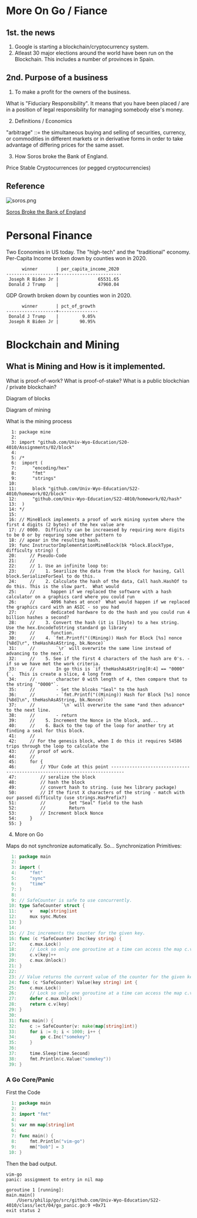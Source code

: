 

<style>
.pagebreak { page-break-before: always; }
.half { height: 200px; }
</style>
<style>
.pagebreak { page-break-before: always; }
.half { height: 200px; }
.markdown-body {
	font-size: 12px;
}
.markdown-body td {
	font-size: 12px;
}
</style>



More On Go / Fiance
====================

1st. the news
-----------------

1. Google is starting a blockchain/cryptocurrency system.
1. Atleast 30 major elections around the world have been run on the Blockchain.  This includes a number of provinces in Spain.

2nd. Purpose of a business
-------------------------

1. To make a profit for the owners of the business.

What is "Fiduciary Responsibility".  It means that you have been placed / are in a
position of legal responsibility for managing somebody else's money.

2. Definitions / Economics

"arbitrage" ::= the simultaneous buying and selling of securities, currency, or commodities in different markets or in derivative forms in order to take advantage of differing prices for the same asset.

3. How Soros broke the Bank of England.

Price Stable Cryptocurrences (or pegged cryptocurrencies)

## Reference

![soros.png](soros.png)

[Soros Broke the Bank of England](https://priceonomics.com/the-trade-of-the-century-when-george-soros-broke/)



Personal Finance
=====

Two Economies in US today.  The "high-tech" and the "traditional" economy.
Per-Capita Income broken down by counties won in 2020.

```
      winner       | per_capita_income_2020 
-------------------+------------------------
 Joseph R Biden Jr |               65531.65
 Donald J Trump    |               47960.04
```


GDP Growth broken down by counties won in 2020.

```
      winner       | pct_of_growth 
-------------------+---------------
 Donald J Trump    |         9.05%
 Joseph R Biden Jr |        90.95%
```





























Blockchain and Mining
====================================================


What is Mining and How is it implemented.
-----

What is proof-of-work?  What is proof-of-stake?  What is a public blockchian / private blockchain?

Diagram of blocks

Diagram of mining

What is the mining process

<div class="pagebreak"></div>

```
  1: package mine
  2: 
  3: import "github.com/Univ-Wyo-Education/S20-4010/Assignments/02/block"
  4: 
  5: /*
  6:  import (
  7:      "encoding/hex"
  8:      "fmt"
  9:      "strings"
 10: 
 11:      block "github.com/Univ-Wyo-Education/S22-4010/homework/02/block"
 12:      "github.com/Univ-Wyo-Education/S22-4010/homework/02/hash"
 13:  )
 14: */
 15: 
 16: // MineBlock implements a proof of work mining system where the first 4 digits (2 bytes) of the hex value are
 17: // 0000.  Difficulty can be increaesed by requiring more digits to be 0 or by requring some other pattern to
 18: // apear in the resulting hash.
 19: func InstructorImplementationMineBlock(bk *block.BlockType, difficulty string) {
 20:     // Pseudo-Code
 21:     //
 22:     // 1. Use an infinite loop to:
 23:     //    1. Searilize the data from the block for hasing, Call block.SerializeForSeal to do this.
 24:     //    2. Calculate the hash of the data, Call hash.HashOf to do this. This is the slow part.  What would
 25:     //      happen if we replaced the software with a hash calculator on a graphics card where you could run
 26:     //      4096 hahes at once?  What would happen if we replaced the graphics card with an ASIC - so you had
 27:     //      dedicated hardware to do the hash and you could run 4 billion hashes a second?
 28:     //    3. Convert the hash (it is []byte) to a hex string.  Use the hex.EncodeToString standard go library
 29:     //      function.
 30:     //    4. `fmt.Printf("((Mining)) Hash for Block [%s] nonce [%8d]\r", theHashAsAString, bk.Nonce)`
 31:     //        `\r` will overwrite the same line instead of advancing to the next.
 32:     //    5. See if the first 4 characters of the hash are 0's. - if so we have met the work criteria.
 33:     //        In go this is `if theHashAsAString[0:4] == "0000" {`.  This is create a slice, 4 long from
 34:     //        character 0 with length of 4, then compare that to the string `"0000"`.
 35:     //        - Set the blcoks "Seal" to the hash
 36:     //        - `fmt.Printf("((Mining)) Hash for Block [%s] nonce [%8d]\n", theHashAsAString, bk.Nonce)`
 37:     //          `\n` will overwrite the same *and then advance* to the next line.
 38:     //        - return
 39:     //    5. Increment the Nonce in the block, and...
 40:     //    6. Back to the top of the loop for another try at finding a seal for this block.
 41:     //
 42:     // For the genesis block, when I do this it requires 54586 trips through the loop to calculate the
 43:     // proof of work.
 44:     //
 45:     for {
 46:         // YOur Code at this point ---------------------------------------------------------------------------
 47:         // seralize the block
 48:         // hash the block
 49:         // convert hash to string. (use hex library package)
 50:         // If the first X characters of the string - match with our passed difficulty (use strings.HasPrefix?)
 51:         //         Set "Seal" field to the hash
 52:         //         Return
 53:         // Increment block Nonce
 54:     }
 55: }

```

<div class="pagebreak"></div>

4. More on Go

Maps do not synchronize automatically.
So... Synchronization Primitives:

```Go
  1: package main
  2: 
  3: import (
  4:     "fmt"
  5:     "sync"
  6:     "time"
  7: )
  8: 
  9: // SafeCounter is safe to use concurrently.
 10: type SafeCounter struct {
 11:     v   map[string]int
 12:     mux sync.Mutex
 13: }
 14: 
 15: // Inc increments the counter for the given key.
 16: func (c *SafeCounter) Inc(key string) {
 17:     c.mux.Lock()
 18:     // Lock so only one goroutine at a time can access the map c.v.
 19:     c.v[key]++
 20:     c.mux.Unlock()
 21: }
 22: 
 23: // Value returns the current value of the counter for the given key.
 24: func (c *SafeCounter) Value(key string) int {
 25:     c.mux.Lock()
 26:     // Lock so only one goroutine at a time can access the map c.v.
 27:     defer c.mux.Unlock()
 28:     return c.v[key]
 29: }
 30: 
 31: func main() {
 32:     c := SafeCounter{v: make(map[string]int)}
 33:     for i := 0; i < 1000; i++ {
 34:         go c.Inc("somekey")
 35:     }
 36: 
 37:     time.Sleep(time.Second)
 38:     fmt.Println(c.Value("somekey"))
 39: }


```

### A Go Core/Panic 

First the Code

```Go
  1: package main
  2: 
  3: import "fmt"
  4: 
  5: var mm map[string]int
  6: 
  7: func main() {
  8:     fmt.Println("vim-go")
  9:     mm["bob"] = 3
 10: }


```

Then the bad output.


```
vim-go
panic: assignment to entry in nil map

goroutine 1 [running]:
main.main()
	/Users/philip/go/src/github.com/Univ-Wyo-Education/S22-4010/class/lect/04/go_panic.go:9 +0x71
exit status 2


```

